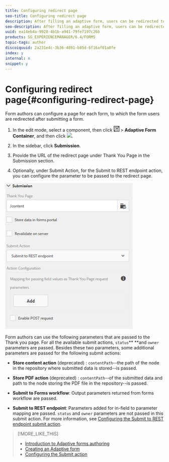 ```yaml
---
title: Configuring redirect page
seo-title: Configuring redirect page
description: After filling an adaptive form, users can be redirected to a webpage that form authors can configure while creating the form.
seo-description: After filling an adaptive form, users can be redirected to a webpage that form authors can configure while creating the form.
uuid: ea14eb4a-9928-4b1b-a941-79fe7197c26b
products: SG_EXPERIENCEMANAGER/6.4/FORMS
topic-tags: author
discoiquuid: 2a231e4c-3b36-4891-b85d-6f16af01a0fe
index: y
internal: n
snippet: y
---
```


# Configuring redirect page{#configuring-redirect-page}

Form authors can configure a page for each form, to which the form users are redirected after submitting a form.

1. In the edit mode, select a component, then click ![](assets/field-level.png) &gt; **Adaptive Form Container**, and then click ![](assets/cmppr.png-).

1. In the sidebar, click **Submission**.  

1. Provide the URL of the redirect page under Thank You Page in the Submission section.  
1. Optionally, under Submit Action, for the Submit to REST endpoint action, you can configure the parameter to be passed to the redirect page.

![Redirect page configuration](assets/thank-you-setting-1.png)

Form authors can use the following parameters that are passed to the Thank you page. For all the available submit actions, `status`** **and `owner` parameters are passed. Besides these two parameters, some additional parameters are passed for the following submit actions:

* **Store content action** (deprecated) : `contentPath`--the path of the node in the repository where submitted data is stored--is passed.

* **Store PDF action** (deprecated) : `contentPath`--of the submitted data and path to the node storing the PDF file in the repository--is passed.  

* **Submit to Forms workflow**: Output parameters returned from forms workflow are passed.  

* **Submit to REST endpoint**: Parameters added for in-field to parameter mapping are passed. `status` and `owner` parameters are not passed in this submit action. For more information, see [Configuring the Submit to REST endpoint submit action](../../forms/using/configuring-submit-actions.md).

>[!MORE_LIKE_THIS]
>
>* [Introduction to Adaptive forms authoring](../../forms/using/introduction-forms-authoring.md)
>* [Creating an Adaptive form](../../forms/using/creating-adaptive-form.md)
>* [Configuring the Submit action](../../forms/using/configuring-submit-actions.md)
